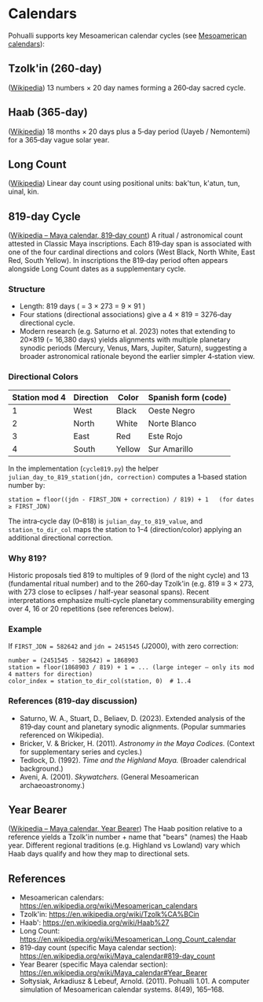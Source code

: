 # Calendars

Pohualli supports key Mesoamerican calendar cycles (see [Mesoamerican calendars](https://en.wikipedia.org/wiki/Mesoamerican_calendars)):

## Tzolk'in (260-day)
([Wikipedia](https://en.wikipedia.org/wiki/Tzolk%CA%BCin)) 13 numbers × 20 day names forming a 260‑day sacred cycle.

## Haab (365-day)
([Wikipedia](https://en.wikipedia.org/wiki/Haab%27)) 18 months × 20 days plus a 5‑day period (Uayeb / Nemontemi) for a 365‑day vague solar year.

## Long Count
([Wikipedia](https://en.wikipedia.org/wiki/Mesoamerican_Long_Count_calendar)) Linear day count using positional units: bak'tun, k'atun, tun, uinal, kin.

## 819-day Cycle
([Wikipedia – Maya calendar, 819‑day count](https://en.wikipedia.org/wiki/Maya_calendar#819-day_count)) A ritual / astronomical count attested in Classic Maya inscriptions. Each 819‑day span is associated with one of the four cardinal directions and colors (West Black, North White, East Red, South Yellow). In inscriptions the 819‑day period often appears alongside Long Count dates as a supplementary cycle.

### Structure
* Length: 819 days ( = 3 × 273 = 9 × 91 )
* Four stations (directional associations) give a 4 × 819 = 3276‑day directional cycle.
* Modern research (e.g. Saturno et al. 2023) notes that extending to 20×819 (= 16,380 days) yields alignments with multiple planetary synodic periods (Mercury, Venus, Mars, Jupiter, Saturn), suggesting a broader astronomical rationale beyond the earlier simpler 4‑station view.

### Directional Colors
| Station mod 4 | Direction | Color  | Spanish form (code) |
|---------------|-----------|--------|---------------------|
| 1             | West      | Black  | Oeste Negro         |
| 2             | North     | White  | Norte Blanco        |
| 3             | East      | Red    | Este Rojo           |
| 4             | South     | Yellow | Sur Amarillo        |

In the implementation (`cycle819.py`) the helper `julian_day_to_819_station(jdn, correction)` computes a 1‑based station number by:
```
station = floor((jdn - FIRST_JDN + correction) / 819) + 1   (for dates ≥ FIRST_JDN)
```
The intra‑cycle day (0–818) is `julian_day_to_819_value`, and `station_to_dir_col` maps the station to 1–4 (direction/color) applying an additional directional correction.

### Why 819?
Historic proposals tied 819 to multiples of 9 (lord of the night cycle) and 13 (fundamental ritual number) and to the 260‑day Tzolk'in (e.g. 819 ≡ 3 × 273, with 273 close to eclipses / half-year seasonal spans). Recent interpretations emphasize multi‑cycle planetary commensurability emerging over 4, 16 or 20 repetitions (see references below).

### Example
If `FIRST_JDN = 582642` and `jdn = 2451545` (J2000), with zero correction:
```
number = (2451545 - 582642) = 1868903
station = floor(1868903 / 819) + 1 = ... (large integer — only its mod 4 matters for direction)
color_index = station_to_dir_col(station, 0)  # 1..4
```

### References (819‑day discussion)
* Saturno, W. A., Stuart, D., Beliaev, D. (2023). Extended analysis of the 819‑day count and planetary synodic alignments. (Popular summaries referenced on Wikipedia).
* Bricker, V. & Bricker, H. (2011). *Astronomy in the Maya Codices.* (Context for supplementary series and cycles.)
* Tedlock, D. (1992). *Time and the Highland Maya.* (Broader calendrical background.)
* Aveni, A. (2001). *Skywatchers.* (General Mesoamerican archaeoastronomy.)


## Year Bearer
([Wikipedia – Maya calendar, Year Bearer](https://en.wikipedia.org/wiki/Maya_calendar#Year_Bearer)) The Haab position relative to a reference yields a Tzolk'in number + name that "bears" (names) the Haab year. Different regional traditions (e.g. Highland vs Lowland) vary which Haab days qualify and how they map to directional sets.

## References

- Mesoamerican calendars: https://en.wikipedia.org/wiki/Mesoamerican_calendars
- Tzolk'in: https://en.wikipedia.org/wiki/Tzolk%CA%BCin
- Haab': https://en.wikipedia.org/wiki/Haab%27
- Long Count: https://en.wikipedia.org/wiki/Mesoamerican_Long_Count_calendar
- 819-day count (specific Maya calendar section): https://en.wikipedia.org/wiki/Maya_calendar#819-day_count
- Year Bearer (specific Maya calendar section): https://en.wikipedia.org/wiki/Maya_calendar#Year_Bearer
 - Sołtysiak, Arkadiusz & Lebeuf, Arnold. (2011). Pohualli 1.01. A computer simulation of Mesoamerican calendar systems. 8(49), 165–168.
